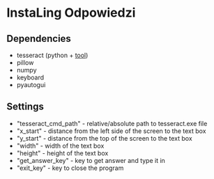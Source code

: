 # InstaLing Odpowiedzi

## Dependencies

- tesseract (python + [tool](https://github.com/UB-Mannheim/tesseract/wiki))
- pillow
- numpy
- keyboard
- pyautogui

## Settings

- "tesseract_cmd_path" - relative/absolute path to tesseract.exe file
- "x_start" - distance from the left side of the screen to the text box
- "y_start" - distance from the top of the screen to the text box
- "width" - width of the text box
- "height" - height of the text box
- "get_answer_key" - key to get answer and type it in
- "exit_key" - key to close the program
